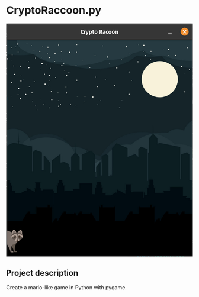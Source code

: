 # CryptoRaccoon.py

![preview](/img/readme.png)

## Project description
Create a mario-like game in Python with pygame.
